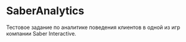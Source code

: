# SaberAnalytics
Тестовое задание по аналитике поведения клиентов в одной из игр компании Saber Interactive.
